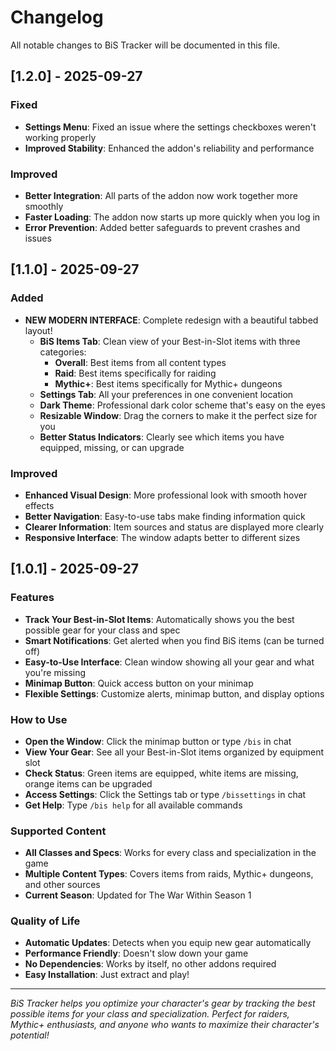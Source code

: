 # Changelog

All notable changes to BiS Tracker will be documented in this file.

## [1.2.0] - 2025-09-27

### Fixed
- **Settings Menu**: Fixed an issue where the settings checkboxes weren't working properly
- **Improved Stability**: Enhanced the addon's reliability and performance

### Improved
- **Better Integration**: All parts of the addon now work together more smoothly
- **Faster Loading**: The addon now starts up more quickly when you log in
- **Error Prevention**: Added better safeguards to prevent crashes and issues

## [1.1.0] - 2025-09-27

### Added
- **NEW MODERN INTERFACE**: Complete redesign with a beautiful tabbed layout!
  - **BiS Items Tab**: Clean view of your Best-in-Slot items with three categories:
    - **Overall**: Best items from all content types
    - **Raid**: Best items specifically for raiding
    - **Mythic+**: Best items specifically for Mythic+ dungeons
  - **Settings Tab**: All your preferences in one convenient location
  - **Dark Theme**: Professional dark color scheme that's easy on the eyes
  - **Resizable Window**: Drag the corners to make it the perfect size for you
  - **Better Status Indicators**: Clearly see which items you have equipped, missing, or can upgrade

### Improved
- **Enhanced Visual Design**: More professional look with smooth hover effects
- **Better Navigation**: Easy-to-use tabs make finding information quick
- **Clearer Information**: Item sources and status are displayed more clearly
- **Responsive Interface**: The window adapts better to different sizes

## [1.0.1] - 2025-09-27

### Features
- **Track Your Best-in-Slot Items**: Automatically shows you the best possible gear for your class and spec
- **Smart Notifications**: Get alerted when you find BiS items (can be turned off)
- **Easy-to-Use Interface**: Clean window showing all your gear and what you're missing
- **Minimap Button**: Quick access button on your minimap
- **Flexible Settings**: Customize alerts, minimap button, and display options

### How to Use
- **Open the Window**: Click the minimap button or type `/bis` in chat
- **View Your Gear**: See all your Best-in-Slot items organized by equipment slot
- **Check Status**: Green items are equipped, white items are missing, orange items can be upgraded
- **Access Settings**: Click the Settings tab or type `/bissettings` in chat
- **Get Help**: Type `/bis help` for all available commands

### Supported Content
- **All Classes and Specs**: Works for every class and specialization in the game
- **Multiple Content Types**: Covers items from raids, Mythic+ dungeons, and other sources
- **Current Season**: Updated for The War Within Season 1

### Quality of Life
- **Automatic Updates**: Detects when you equip new gear automatically
- **Performance Friendly**: Doesn't slow down your game
- **No Dependencies**: Works by itself, no other addons required
- **Easy Installation**: Just extract and play!

---

*BiS Tracker helps you optimize your character's gear by tracking the best possible items for your class and specialization. Perfect for raiders, Mythic+ enthusiasts, and anyone who wants to maximize their character's potential!*
